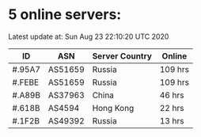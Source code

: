 # 5 online servers:

Latest update at: Sun Aug 23 22:10:20 UTC 2020

| ID | ASN | Server Country | Online |
| -- | --- | -------------- | ------ |
| #.95A7 | AS51659 | Russia | 109 hrs |
| #.FEBE | AS51659 | Russia | 109 hrs |
| #.A89B | AS37963 | China | 46 hrs |
| #.618B | AS4594 | Hong Kong | 22 hrs |
| #.1F2B | AS49392 | Russia | 13 hrs |

